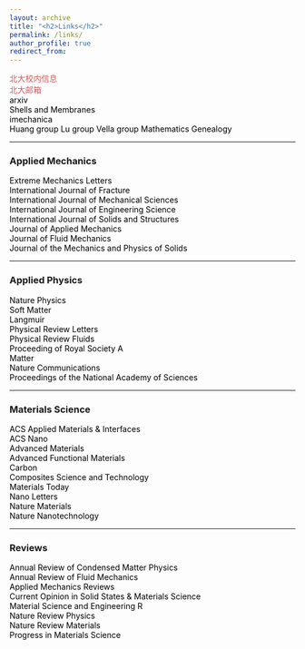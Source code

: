 ```yaml
---
layout: archive
title: "<h2>Links</h2>"
permalink: /links/
author_profile: true
redirect_from: 
---
```


<p style="text-align:left;"> 
	<a href="https://portal.pku.edu.cn/portal2017/#/bizCenter?rand=0.22178454592736918" style="text-decoration:none;color:indianred;">北大校内信息</a> <br> 
	<a href="https://mail.pku.edu.cn/" style="text-decoration:none;color:indianred;">北大邮箱</a> <br> 
	<a href="https://arxiv.org/list/cond-mat/new" style="text-decoration:none;color:black;">arxiv</a><br> 
	<a href="https://shellbuckling.com/presentations/softShellsMembranes/index.html" style="text-decoration:none;color:black;">Shells and Membranes</a><br> 
	<a href="http://imechanica.org/" style="text-decoration:none;color:black;">imechanica</a><br> 
	<a href="https://sites.utexas.edu/ruihuang/" style="text-decoration:none;color:black;">Huang group</a>
	<a href="https://sites.utexas.edu/nanshulu/" style="text-decoration:none;color:black;">Lu group</a>
	<a href="https://people.maths.ox.ac.uk/vella/" style="text-decoration:none;color:black;">Vella group</a>
	<a href="https://www.mathgenealogy.org/id.php?id=269836" style="text-decoration:none;color:black;">Mathematics Genealogy</a>
</p>

<hr>
<h3>Applied Mechanics</h3>

<p style="text-align:left;">
	<a href="https://www.sciencedirect.com/journal/extreme-mechanics-letters" style="text-decoration:none;color:black;">Extreme Mechanics Letters</a><br> 
	<a href="https://www.springer.com/journal/10704" style="text-decoration:none;color:black;">International Journal of Fracture</a><br> 
	<a href="https://www.journals.elsevier.com/international-journal-of-mechanical-sciences" style="text-decoration:none;color:black;">International Journal of Mechanical Sciences</a><br> 
	<a href="https://www.journals.elsevier.com/international-journal-of-engineering-science" style="text-decoration:none;color:black;">International Journal of Engineering Science</a><br> 
	<a href="https://www.journals.elsevier.com/international-journal-of-solids-and-structures" style="text-decoration:none;color:black;">International Journal of Solids and Structures</a><br> 
	<a href="https://asmedigitalcollection.asme.org/appliedmechanics" style="text-decoration:none;color:black;">Journal of Applied Mechanics</a><br> 
	<a href="https://www.cambridge.org/core/journals/journal-of-fluid-mechanics" style="text-decoration:none;color:black;">Journal of Fluid Mechanics</a><br> 
	<a href="https://www.journals.elsevier.com/journal-of-the-mechanics-and-physics-of-solids" style="text-decoration:none;color:black;">Journal of the Mechanics and Physics of Solids</a><br> 
</p>

<hr>
<h3>Applied Physics</h3>

<p style="text-align:left;">
<a href="https://www.nature.com/nphys/" style="text-decoration:none;color:black;">Nature Physics</a><br>
<a href="https://pubs.rsc.org/en/journals/journalissues/sm#!recentarticles" style="text-decoration:none;color:black;">Soft Matter</a><br> 
<a href="https://pubs.acs.org/journal/langd5" style="text-decoration:none;color:black;">Langmuir</a><br>
<a href="https://journals.aps.org/prl/" style="text-decoration:none;color:black;">Physical Review Letters</a><br>
<a href="https://journals.aps.org/prfluids/" style="text-decoration:none;color:black;">Physical Review Fluids</a><br> 
<a href="https://royalsocietypublishing.org/journal/rspa" style="text-decoration:none;color:black;">Proceeding of Royal Society A</a><br> 
<a href="https://www.cell.com/matter/newarticles" style="text-decoration:none;color:black;">Matter</a>
<br>
<a href="https://www.nature.com/ncomms/" style="text-decoration:none;color:black;">Nature Communications</a>
<br>
<a href="https://www.pnas.org/" style="text-decoration:none;color:black;">Proceedings of the National Academy of Sciences</a>
<br>
</p>

<hr>
<h3>Materials Science</h3>

<p style="text-align:left;">
<a href="https://pubs.acs.org/journal/aamick" style="text-decoration:none;color:black;">ACS Applied Materials & Interfaces</a><br>
<a href="https://pubs.acs.org/journal/ancac3" style="text-decoration:none;color:black;">ACS Nano</a><br>
<a href="https://onlinelibrary.wiley.com/journal/15214095" style="text-decoration:none;color:black;">Advanced Materials</a><br>
<a href="https://onlinelibrary.wiley.com/toc/16163028/28/12" style="text-decoration:none;color:black;">Advanced Functional Materials</a><br>
<a href="https://www.journals.elsevier.com/carbon" style="text-decoration:none;color:black;">Carbon</a><br>
<a href="https://www.journals.elsevier.com/composites-science-and-technology" style="text-decoration:none;color:black;">Composites Science and Technology</a><br>
<a href="https://www.journals.elsevier.com/materials-today" style="text-decoration:none;color:black;">Materials Today</a><br>
<a href="https://pubs.acs.org/journal/nalefd" style="text-decoration:none;color:black;">Nano Letters</a><br>
<a href="https://www.nature.com/nmat/" style="text-decoration:none;color:black;">Nature Materials</a><br>
<a href="https://www.nature.com/nnano/" style="text-decoration:none;color:black;">Nature Nanotechnology</a><br>
</p>

<hr>
<h3>Reviews</h3>
<a href="https://www.annualreviews.org/journal/conmatphys" style="text-decoration:none;color:black;">Annual Review of Condensed Matter Physics</a>
<br>
<a href="https://www.annualreviews.org/journal/fluid" style="text-decoration:none;color:black;">Annual Review of Fluid Mechanics</a>
<br>
<a href="https://asmedigitalcollection.asme.org/appliedmechanicsreviews" style="text-decoration:none;color:black;">Applied Mechanics Reviews</a>
<br>
<a href="https://www.journals.elsevier.com/current-opinion-in-solid-state-and-materials-science" style="text-decoration:none;color:black;">Current Opinion in Solid States & Materials Science</a>
<br>
<a href="https://www.journals.elsevier.com/materials-science-and-engineering-r-reports" style="text-decoration:none;color:black;">Material Science and Engineering R</a>
<br>
<a href="https://www.nature.com/natrevphys/" style="text-decoration:none;color:black;">Nature Review Physics</a>
<br>
<a href="https://www.nature.com/natrevmats/" style="text-decoration:none;color:black;">Nature Review Materials</a>
<br>
<a href="https://www.journals.elsevier.com/progress-in-materials-science" style="text-decoration:none;color:black;">Progress in Materials Science</a>


